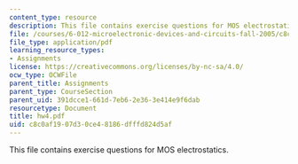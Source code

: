 ```yaml
---
content_type: resource
description: This file contains exercise questions for MOS electrostatics.
file: /courses/6-012-microelectronic-devices-and-circuits-fall-2005/c8c0af1907d30ce48186dfffd824d5af_hw4.pdf
file_type: application/pdf
learning_resource_types:
- Assignments
license: https://creativecommons.org/licenses/by-nc-sa/4.0/
ocw_type: OCWFile
parent_title: Assignments
parent_type: CourseSection
parent_uid: 391dcce1-661d-7eb6-2e36-3e414e9f6dab
resourcetype: Document
title: hw4.pdf
uid: c8c0af19-07d3-0ce4-8186-dfffd824d5af
---
```

This file contains exercise questions for MOS electrostatics.